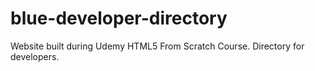 # blue-developer-directory

Website built during Udemy HTML5 From Scratch Course. Directory for developers.

